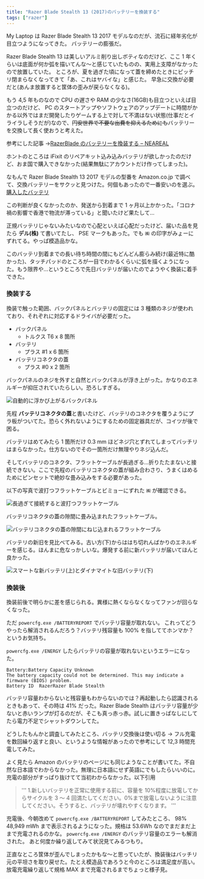 ```yaml
---
title: "Razer Blade Stealth 13 (2017)のバッテリーを換装する"
tags: ["razer"]
---
```


My Laptop は Razer Blade Stealth 13 2017 モデルなのだが、流石に経年劣化が目立つようになってきた。
バッテリーの膨張だ。

Razer Blade Stealth 13 は美しいアルミ削り出しボティなのだけど、ここ 1 年くらいは底面が何か弧を描いてんな～と感じていたものの、実用上支障がなかったので放置していた。
ところが、夏を過ぎた頃になって蓋を締めたときにピッチリ閉まらなくなってきて「あ、これはヤバイな」と感じた。
早急に交換が必要だと(あんま放置すると筐体の歪みが戻らなくなる)。

もう 4,5 年ものなので CPU の遅さや RAM の少なさ(16GB)も目立つといえば目立つのだけど、 PC のスタートアップやソフトウェアのアップデートに時間がかかる以外ではまだ開発したりゲームする上で対して不満はない状態(仕事だとイライラしそうだが)なので、~~円安世界で不要な出費を抑えるためにも~~バッテリーを交換して長く使おうと考えた。

参考にした記事 →[RazerBlade のバッテリーを換装する – NEAREAL](https://neareal.com/3353/)

ホントのところは iFixit のリペアキット込み込みバッテリが欲しかったのだけど、おま国で購入できなかった(結果無駄にアカウントだけ作ってしまった)。

なもんで Razer Blade Stealth 13 2017 モデルの型番を Amazon.co.jp で調べて、交換バッテリーをサクッと見つけた。何個もあったので一番安いのを選ぶ。
[購入したバッテリ](https://www.amazon.co.jp/gp/product/B0B6139PBJ)

この判断が良くなかったのか、発送から到着まで 1 ヶ月以上かかった。「コロナ禍の影響で香港で物流が滞っている」と聞いたけど果たして...

正規バッテリじゃないみたいなので心配といえば心配だったけど、届いた品を見たら **デル(株)** て書いてたし、 PSE マークもあった。でも `㈱` の印字がみょーにずれてる。やっぱ模造品かな。

このバッテリ到着までの長い待ち時間の間にもどんどん膨らみ続け(最近特に酷かった)、タッチパッドのところが一目でわかるくらいに弧を描くようになった。もう限界や...というところで先日バッテリが届いたのでようやく換装に着手できた。

### 換装する

換装で触った範囲、バックパネルとバッテリの固定には 3 種類のネジが使われており、それぞれに対応するドライバが必要だった。

- バックパネル
  - トルクス T6 x 8 箇所
- バッテリ
  - プラス #1 x 6 箇所
- バッテリコネクタの蓋
  - プラス #0 x 2 箇所

バックパネルのネジを外すと自然とバックパネルが浮き上がった。かなりのエネルギーが抑圧されていたらしい。恐ろしすぎる。

![自動的に浮かび上がるバックパネル](/img/2022-10-09-laptop/floating-back-panel.jpg "自動的に浮かび上がるバックパネル")

先程 **バッテリコネクタの蓋**と書いたけど、バッテリのコネクタを覆うようにプラ板がついてた。恐らく外れないようにするための固定器具だが、コイツが後で困る。

バッテリはめてみたら 1 箇所だけ 0.3 mm ほどネジ穴とずれてしまってバッチリはまらなかった。仕方ないのでその一箇所だけ無理やりネジ込んだ。

そしてバッテリのコネクタ、フラットケーブルが長過ぎる...折りたたまないと接続できない。ここで先程のバッテリコネクタの蓋が組み合わさり、うまくはめるためにピンセットで絶妙な畳み込みをする必要があった。

以下の写真で波打つフラットケーブルとビミョーにずれた `㈱` が確認できる。

![長過ぎて接続すると波打つフラットケーブル](/img/2022-10-09-laptop/waving-flat-cable.jpg "長過ぎて接続すると波打つフラットケーブル")

バッテリコネクタの蓋の隙間に畳み込まれたフラットケーブル。

![バッテリコネクタの蓋の隙間にねじ込まれるフラットケーブル](/img/2022-10-09-laptop/convoluted-flat-cable.jpg "バッテリコネクタの蓋の隙間にねじ込まれるフラットケーブル")

バッテリの新旧を見比べてみる。古い方(下)からははち切れんばかりのエネルギーを感じる。ほんまに危なっかしいな。爆発する前に新バッテリが届いてほんと良かった。

![スマートな新バッテリ(上)とダイナマイトな旧バッテリ(下)](/img/2022-10-09-laptop/before-after.jpg "スマートな新バッテリ(上)とダイナマイトな旧バッテリ(下)")

### 換装後

換装前後で明らかに差を感じられる。異様に熱くならなくなってファンが回らなくなった。

ただ `powercfg.exe /BATTERYREPORT` でバッテリ容量が取れない。 これってどうやったら解消されるんだろう？バッテリ残容量も 100% を指しててホンマか？というお気持ち。

`powercfg.exe /ENERGY` したらバッテリの容量が取れないというエラーになった。

```plaintext
Battery:Battery Capacity Unknown
The battery capacity could not be determined. This may indicate a firmware (BIOS) problem.
Battery ID	RazerRazer Blade Stealth
```

バッテリ容量わからないと残容量もわからないのでは？再起動したら認識されるときもあって、その時は 41% だった。Razer Blade Stealth はバッテリ容量が少ないと赤いランプが灯るのだが、そこも真っ赤っ赤。試しに置きっぱなしにしてたら電力不足でシャットダウンしてた。

どうしたもんかと調査してみたところ、バッテリ交換後は使い切る → フル充電を数回繰り返すと良い、というような情報があったので参考にして 12,3 時間充電してみた。

よく見たら Amazon のバッテリのページにも同じようなことが書いてた。不自然な日本語でわからなかった。無理に日本語にせず英語にでもしたらいいのに。充電の部分がすっぱり抜けてて当初わからなかった。以下引用

> ''' 1.新しいバッテリを正常に使用する前に、容量を 10%程度に放電してからサイクルを 3 ～ 4 回満たしてください。0%まで放電しないように注意してください。そうすると、バッテリが壊れやすくなります。
> '''

充電後、今朝改めて `powercfg.exe /BATTERYREPORT` してみたところ、 98% 48,949 mWh まで表示されるようになった。規格は 53.6Wh なのでまだまだ上まで充電されるのかな。
`powercfg.exe /ENERGY` のバッテリ容量のエラーも解消された。
あと何度か繰り返してみて状況見てみるつもり。

正直なところ筐体が歪んでしまったかもな～と思っていたが、換装後はバッチリ元の平坦さを取り戻せた。たとえ模造品であろうと今のところは満足度が高い。
放電充電繰り返して規格 MAX まで充電されるまでちょっと様子見。
